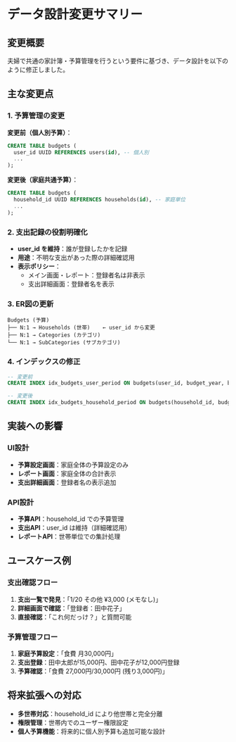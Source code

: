 # データ設計変更サマリー

## 変更概要
夫婦で共通の家計簿・予算管理を行うという要件に基づき、データ設計を以下のように修正しました。

## 主な変更点

### 1. 予算管理の変更
**変更前（個人別予算）**：
```sql
CREATE TABLE budgets (
  user_id UUID REFERENCES users(id), -- 個人別
  ...
);
```

**変更後（家庭共通予算）**：
```sql
CREATE TABLE budgets (
  household_id UUID REFERENCES households(id), -- 家庭単位
  ...
);
```

### 2. 支出記録の役割明確化
- **user_id を維持**：誰が登録したかを記録
- **用途**：不明な支出があった際の詳細確認用
- **表示ポリシー**：
  - メイン画面・レポート：登録者名は非表示
  - 支出詳細画面：登録者名を表示

### 3. ER図の更新
```
Budgets (予算)
├── N:1 → Households (世帯)    ← user_id から変更
├── N:1 → Categories (カテゴリ)
└── N:1 → SubCategories (サブカテゴリ)
```

### 4. インデックスの修正
```sql
-- 変更前
CREATE INDEX idx_budgets_user_period ON budgets(user_id, budget_year, budget_month);

-- 変更後  
CREATE INDEX idx_budgets_household_period ON budgets(household_id, budget_year, budget_month);
```

## 実装への影響

### UI設計
- **予算設定画面**：家庭全体の予算設定のみ
- **レポート画面**：家庭全体の合計表示
- **支出詳細画面**：登録者名の表示追加

### API設計
- **予算API**：household_id での予算管理
- **支出API**：user_id は維持（詳細確認用）
- **レポートAPI**：世帯単位での集計処理

## ユースケース例

### 支出確認フロー
1. **支出一覧で発見**：「1/20 その他 ¥3,000 (メモなし)」
2. **詳細画面で確認**：「登録者：田中花子」
3. **直接確認**：「これ何だっけ？」と質問可能

### 予算管理フロー
1. **家庭予算設定**：「食費 月30,000円」
2. **支出登録**：田中太郎が15,000円、田中花子が12,000円登録
3. **予算確認**：「食費 27,000円/30,000円 (残り3,000円)」

## 将来拡張への対応
- **多世帯対応**：household_id により他世帯と完全分離
- **権限管理**：世帯内でのユーザー権限設定
- **個人予算機能**：将来的に個人別予算も追加可能な設計
